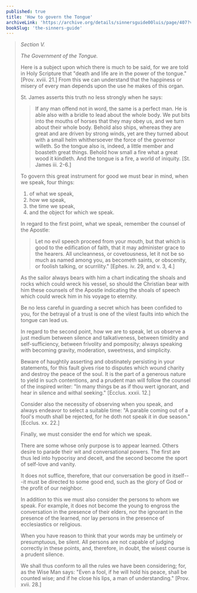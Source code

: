 ```yaml
---
published: true
title: 'How to govern the Tongue'
archiveLink: 'https://archive.org/details/sinnersguide00luis/page/407?view=theater'
bookSlug: 'the-sinners-guide'
---
```


> *Section V.*
>
> *The Government of the Tongue.*
>
> Here is a subject upon which there is much to be said, for we are told in Holy Scripture that "death and life are in the power of the tongue." [Prov. xviii. 21.] From this we can understand that the happiness or misery of every man depends upon the use he makes of this organ.
> 
> St. James asserts this truth no less strongly when he says:
> 
>> If any man offend not in word, the same is a perfect man. He is able also with a bridle to lead about the whole body. We put bits into the mouths of horses that they may obey us, and we turn about their whole body. Behold also ships, whereas they are great and are driven by strong winds, yet are they turned about with a small helm whithersoever the force of the governor willeth. So the tongue also is, indeed, a little member and boasteth great things. Behold how small a fire what a great wood it kindleth. And the tongue is a fire, a world of iniquity. [St. James iii. 2-6.]
>
> To govern this great instrument for good we must bear in mind, when we speak, four things:
> 
> 1. of what we speak,
> 2. how we speak,
> 3. the time we speak,
> 4. and the object for which we speak.
>
> In regard to the first point, what we speak, remember the counsel of the Apostle:
> 
>> Let no evil speech proceed from your mouth, but that which is good to the edification of faith, that it may administer grace to the hearers. All uncleanness, or covetousness, let it not be so much as named among you, as becometh saints, or obscenity, or foolish talking, or scurrility." [Ephes. iv. 29, and v. 3, 4.]
>
> As the sailor always bears with him a chart indicating the shoals and rocks which could wreck his vessel, so should the Christian bear with him these counsels of the Apostle indicating the shoals of speech which could wreck him in his voyage to eternity.
> 
> Be no less careful in guarding a secret which has been confided to you, for the betrayal of a trust is one of the vilest faults into which the tongue can lead us.
>
> In regard to the second point, how we are to speak, let us observe a just medium between silence and talkativeness, between timidity and self-sufficiency, between frivolity and pomposity; always speaking with becoming gravity, moderation, sweetness, and simplicity.
> 
> Beware of haughtily asserting and obstinately persisting in your statements, for this fault gives rise to disputes which wound charity and destroy the peace of the soul. It is the part of a generous nature to yield in such contentions, and a prudent man will follow the counsel of the inspired writer: "In many things be as if thou wert ignorant, and hear in silence and withal seeking." [Ecclus. xxxii. 12.]
>
> Consider also the necessity of observing when you speak, and always endeavor to select a suitable time: "A parable coming out of a fool's mouth shall be rejected, for he doth not speak it in due season." [Ecclus. xx. 22.]
>
> Finally, we must consider the end for which we speak.
> 
> There are some whose only purpose is to appear learned. Others desire to parade their wit and conversational powers. The first are thus led into hypocrisy and deceit, and the second become the sport of self-love and vanity.
> 
> It does not suffice, therefore, that our conversation be good in itself---it must be directed to some good end, such as the glory of God or the profit of our neighbor.
> 
> In addition to this we must also consider the persons to whom we speak. For example, it does not become the young to engross the conversation in the presence of their elders, nor the ignorant in the presence of the learned, nor lay persons in the presence of ecclesiastics or religious.
> 
> When you have reason to think that your words may be untimely or presumptuous, be silent. All persons are not capable of judging correctly in these points, and, therefore, in doubt, the wisest course is a prudent silence.
> 
> We shall thus conform to all the rules we have been considering; for, as the Wise Man says: "Even a fool, if he will hold his peace, shall be counted wise; and if he close his lips, a man of understanding." [Prov. xvii. 28.]
